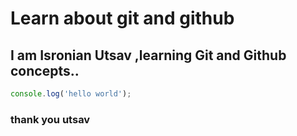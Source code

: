 # Learn about git and github
## I am Isronian Utsav ,learning Git and Github concepts..
```javascript
console.log('hello world');
```
### thank you utsav
